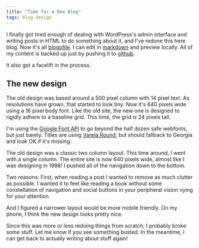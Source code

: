 ```yaml
---
title: "Time for a New Blog"
tags: blog design
---
```


I finally got tired enough of dealing with WordPress's admin interface and
writing posts in HTML to do something about it, and I've redone this here blog.
Now it's all [blogofile][]. I can edit in [markdown][] and preview locally. All
of my content is backed up just by pushing it to [github][].

[blogofile]: http://www.blogofile.com
[markdown]: http://daringfireball.net/projects/markdown/
[github]: https://github.com/munificent/journal

It also got a facelift in the process.

## The new design

The old design was based around a 500 pixel column with 14 pixel text. As
resolutions have grown, that started to look tiny. Now it's 640 pixels wide
using a 16 pixel body font. Like the old site, the new one is designed to
rigidly adhere to a baseline grid. This time, the grid is 24 pixels tall.

I'm using the [Google Font API][fonts] to go beyond the half dozen safe
webfonts, but just barely. Titles are using [Varela Round][], but should
fallback to Georgia and look OK if it's missing.

[fonts]: https://fonts.google.com/
[varela round]: https://fonts.google.com/specimen/Varela+Round

The old design was a classic two column layout. This time around, I went with a
single column. The entire site is now 640 pixels wide, almost like I was
designing in 1998! I pushed all of the navigation down to the bottom.

Two reasons: First, when reading a post I wanted to remove as much clutter as
possible. I wanted it to feel like reading a book without some constellation of
navigation and social buttons in your peripheral vision vying for your
attention.

And I figured a narrower layout would be more mobile friendly. On my phone, I
think the new design looks pretty nice.

Since this was more or less redoing things from scratch, I probably broke some
stuff. Let me know if you see something busted. In the meantime, I can get back
to actually writing about stuff again!
